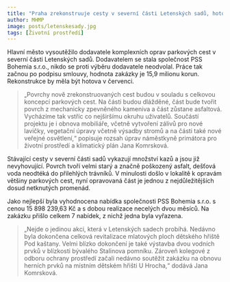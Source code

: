 ```yaml
---
title: "Praha zrekonstruuje cesty v severní části Letenských sadů, hotové budou o letních prázdninách"
author: MHMP
image: posts/letenskesady.jpg
tags: [Životní prostředí]
---
```


Hlavní město vysoutěžilo dodavatele komplexních oprav parkových cest v severní části Letenských sadů. Dodavatelem se stala společnost PSS Bohemia s.r.o., nikdo se proti výběru dodavatele neodvolal. Práce tak začnou po podpisu smlouvy, hodnota zakázky je 15,9 milionu korun. Rekonstrukce by měla být hotova v červenci.

> „Povrchy nově zrekonstruovaných cest budou v souladu s celkovou koncepcí parkových cest. Na části budou dlážděné, část bude tvořit povrch z mechanicky zpevněného kameniva a část zůstane asfaltová. Vycházíme tak vstříc co nejširšímu okruhu uživatelů. Součástí projektu je i obnova mobiliáře, včetně vytvoření zálivů pro nové lavičky, vegetační úpravy včetně výsadby stromů a na části také nové veřejné osvětlení,“ popisuje rozsah úprav náměstkyně primátora pro životní prostředí a klimatický plán Jana Komrsková.

Stávající cesty v severní části sadů vykazují množství kazů a jsou již nevyhovující. Povrch tvoří velmi starý a značně poškozený asfalt, dešťová voda neodtéká do přilehlých trávníků. V minulosti došlo v lokalitě k opravám většiny parkových cest, nyní opravovaná část je jednou z nejdůležitějších dosud netknutých promenád.

Jako nejlepší byla vyhodnocena nabídka společnosti PSS Bohemia s.r.o. s cenou 15 898 239,63 Kč a s dobou realizace necelých dvou měsíců. Na zakázku přišlo celkem 7 nabídek, z nichž jedna byla vyřazena.

> „Nejde o jedinou akci, která v Letenských sadech probíhá. Nedávno byla dokončena celková revitalizace mlatových ploch dětského hřiště Pod kaštany. Velmi blízko dokončení je také výstavba dvou vodních prvků v blízkosti bývalého Stalinova pomníku. Zároveň kolegové z odboru ochrany prostředí začali nedávno soutěžit zakázku na obnovu herních prvků na místním dětském hřišti U Hrocha,“ dodává Jana Komrsková.
